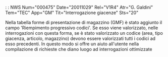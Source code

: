  :  : NWS Num="000475" Date="20011029" Rel="V1R4" Atr="G. Galdini" Tem="TEC" App="GM" Tit="Interrogazione giacenze" Sts="20"

Nella tabella forme di presentazione di magazzino (GMF) è stato aggiunto il campo 'Riempimento progressivo codici'.
Se esso viene valorizzato, nelle interrogazioni con questa forma, se è stato valorizzato un codice
(area, tipo giacenza, articolo, magazzino) devono essere valorizzati tutti i codici ad esso precedenti. In questo modo si offre un aiuto all'utente nella compilazione di richieste che diano luogo ad interrogazioni ottimizzate


